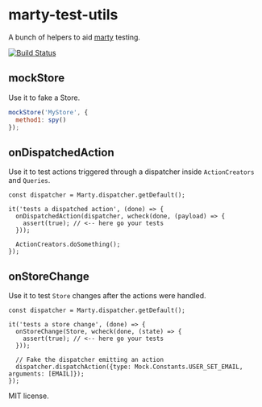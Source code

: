 # marty-test-utils

A bunch of helpers to aid [marty](https//martyjs.org) testing.

[![Build Status](https://travis-ci.org/dariocravero/marty-test-utils.svg?branch=master)](https://travis-ci.org/dariocravero/marty-test-utils)

## mockStore

Use it to fake a Store.

```js
mockStore('MyStore', {
  method1: spy()
});

```

## onDispatchedAction

Use it to test actions triggered through a dispatcher inside `ActionCreators` and `Queries`.

```
const dispatcher = Marty.dispatcher.getDefault();

it('tests a dispatched action', (done) => {
  onDispatchedAction(dispatcher, wcheck(done, (payload) => {
    assert(true); // <-- here go your tests
  }));

  ActionCreators.doSomething();
});
```

## onStoreChange

Use it to test `Store` changes after the actions were handled.

```
const dispatcher = Marty.dispatcher.getDefault();

it('tests a store change', (done) => {
  onStoreChange(Store, wcheck(done, (state) => {
    assert(true); // <-- here go your tests
  }));

  // Fake the dispatcher emitting an action
  dispatcher.dispatchAction({type: Mock.Constants.USER_SET_EMAIL, arguments: [EMAIL]});
});
```

MIT license.
